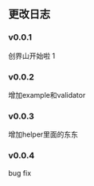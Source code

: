 ## 更改日志

### v0.0.1
创界山开始啦
1

### v0.0.2
增加example和validator

### v0.0.3
增加helper里面的东东

### v0.0.4
bug fix


